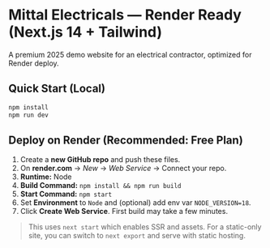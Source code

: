 # Mittal Electricals — Render Ready (Next.js 14 + Tailwind)

A premium 2025 demo website for an electrical contractor, optimized for Render deploy.

## Quick Start (Local)
```bash
npm install
npm run dev
```

## Deploy on Render (Recommended: Free Plan)
1. Create a **new GitHub repo** and push these files.
2. On **render.com** → *New* → *Web Service* → Connect your repo.
3. **Runtime:** Node
4. **Build Command:** `npm install && npm run build`
5. **Start Command:** `npm start`
6. Set **Environment** to `Node` and (optional) add env var `NODE_VERSION=18`.
7. Click **Create Web Service**. First build may take a few minutes.

> This uses `next start` which enables SSR and assets. For a static-only site, you can switch to `next export` and serve with static hosting.
